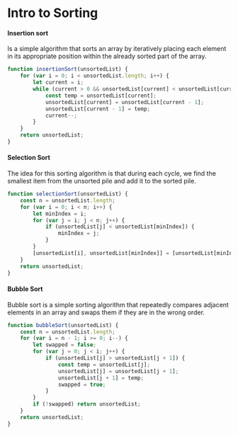 # Intro to Sorting

#### Insertion sort
Is a simple algorithm that sorts an array by iteratively placing each element in its appropriate position within the already sorted part of the array.
```js
function insertionSort(unsortedList) {
    for (var i = 0; i < unsortedList.length; i++) {
        let current = i;
        while (current > 0 && unsortedList[current] < unsortedList[current - 1]) {
            const temp = unsortedList[current];
            unsortedList[current] = unsortedList[current - 1];
            unsortedList[current - 1] = temp;
            current--;
        }
    }
    return unsortedList;
}
```

#### Selection Sort
The idea for this sorting algorithm is that during each cycle, we find the smallest item from the unsorted pile and add it to the sorted pile.
```js
function selectionSort(unsortedList) {
    const n = unsortedList.length;
    for (var i = 0; i < n; i++) {
        let minIndex = i;
        for (var j = i; j < n; j++) {
            if (unsortedList[j] < unsortedList[minIndex]) {
                minIndex = j;
            }
        }
        [unsortedList[i], unsortedList[minIndex]] = [unsortedList[minIndex], unsortedList[i]];
    }
    return unsortedList;
}
```

#### Bubble Sort
Bubble sort is a simple sorting algorithm that repeatedly compares adjacent elements in an array and swaps them if they are in the wrong order.
```js
function bubbleSort(unsortedList) {
    const n = unsortedList.length;
    for (var i = n - 1; i >= 0; i--) {
        let swapped = false;
        for (var j = 0; j < i; j++) {
            if (unsortedList[j] > unsortedList[j + 1]) {
                const temp = unsortedList[j];
                unsortedList[j] = unsortedList[j + 1];
                unsortedList[j + 1] = temp;
                swapped = true;
            }
        }
        if (!swapped) return unsortedList;
    }
    return unsortedList;
}
```